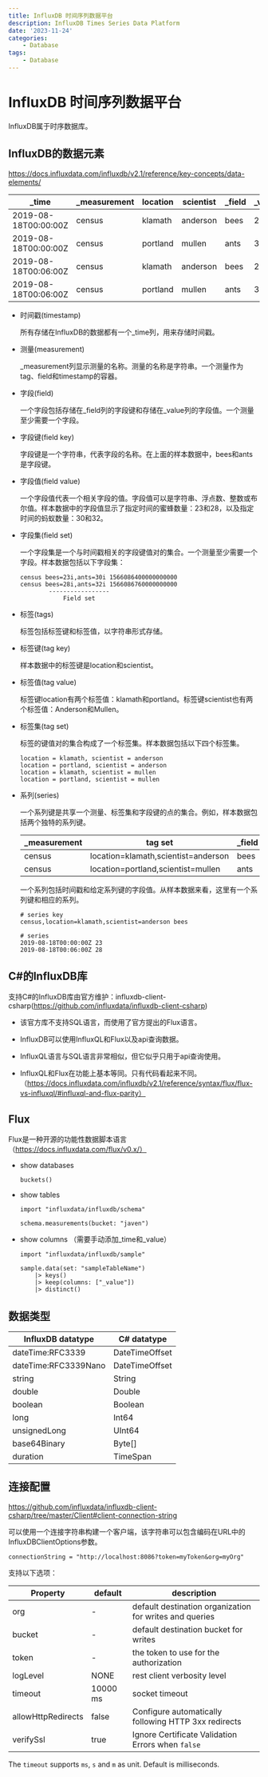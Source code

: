 ```yaml
---
title: InfluxDB 时间序列数据平台
description: InfluxDB Times Series Data Platform
date: '2023-11-24'
categories:
    - Database
tags:
    - Database
---
```


# InfluxDB 时间序列数据平台

InfluxDB属于时序数据库。

## InfluxDB的数据元素

https://docs.influxdata.com/influxdb/v2.1/reference/key-concepts/data-elements/

|_time|_measurement|location|scientist|_field|_value|
|--|--|--|--|--|--|
|2019-08-18T00:00:00Z|census|klamath|anderson|bees|23|
|2019-08-18T00:00:00Z|census|portland|mullen|ants|30|
|2019-08-18T00:06:00Z|census|klamath|anderson|bees|28|
|2019-08-18T00:06:00Z|census|portland|mullen|ants|32|

- 时间戳(timestamp)

    所有存储在InfluxDB的数据都有一个\_time列，用来存储时间戳。

- 测量(measurement)

    \_measurement列显示测量的名称。测量的名称是字符串。一个测量作为tag、field和timestamp的容器。

- 字段(field)

    一个字段包括存储在\_field列的字段键和存储在\_value列的字段值。一个测量至少需要一个字段。

- 字段键(field key)

    字段键是一个字符串，代表字段的名称。在上面的样本数据中，bees和ants是字段键。

- 字段值(field value)

    一个字段值代表一个相关字段的值。字段值可以是字符串、浮点数、整数或布尔值。样本数据中的字段值显示了指定时间的蜜蜂数量：23和28，以及指定时间的蚂蚁数量：30和32。

- 字段集(field set)

    一个字段集是一个与时间戳相关的字段键值对的集合。一个测量至少需要一个字段。样本数据包括以下字段集：

    ```
    census bees=23i,ants=30i 1566086400000000000
    census bees=28i,ants=32i 1566086760000000000
            -----------------
                Field set
    ```

- 标签(tags)

    标签包括标签键和标签值，以字符串形式存储。

- 标签键(tag key)

    样本数据中的标签键是location和scientist。

- 标签值(tag value)

    标签键location有两个标签值：klamath和portland。标签键scientist也有两个标签值：Anderson和Mullen。

- 标签集(tag set)

    标签的键值对的集合构成了一个标签集。样本数据包括以下四个标签集。

    ```
    location = klamath, scientist = anderson
    location = portland, scientist = anderson
    location = klamath, scientist = mullen
    location = portland, scientist = mullen
    ```
    
- 系列(series)

    一个系列键是共享一个测量、标签集和字段键的点的集合。例如，样本数据包括两个独特的系列键。

    |_measurement|tag set|_field|
    |--|--|--|
    |census|location=klamath,scientist=anderson|bees|
    |census|location=portland,scientist=mullen|ants|
    
    一个系列包括时间戳和给定系列键的字段值。从样本数据来看，这里有一个系列键和相应的系列。

    ```
    # series key
    census,location=klamath,scientist=anderson bees

    # series
    2019-08-18T00:00:00Z 23
    2019-08-18T00:06:00Z 28   
    ```

## C#的InfluxDB库

支持C#的InfluxDB库由官方维护：influxdb-client-csharp(https://github.com/influxdata/influxdb-client-csharp)

- 该官方库不支持SQL语言，而使用了官方提出的Flux语言。

- InfluxDB可以使用InfluxQL和Flux以及api查询数据。

- InfluxQL语言与SQL语言非常相似，但它似乎只用于api查询使用。

- InfluxQL和Flux在功能上基本等同。只有代码看起来不同。（https://docs.influxdata.com/influxdb/v2.1/reference/syntax/flux/flux-vs-influxql/#influxql-and-flux-parity）

## Flux

Flux是一种开源的功能性数据脚本语言（https://docs.influxdata.com/flux/v0.x/）
   
- show databases

    ```
    buckets()
    ```

- show tables

    ```
    import "influxdata/influxdb/schema"

    schema.measurements(bucket: "javen")
    ```

- show columns （需要手动添加\_time和\_value）

    ```
    import "influxdata/influxdb/sample"

    sample.data(set: "sampleTableName")
        |> keys()
        |> keep(columns: ["_value"])
        |> distinct()
    ```

## 数据类型

|InfluxDB datatype|C# datatype|
|--|--|
|dateTime:RFC3339|DateTimeOffset|
|dateTime:RFC3339Nano|DateTimeOffset|
|string|String|
|double|Double|
|boolean|Boolean|
|long|Int64|
|unsignedLong|UInt64|
|base64Binary|Byte[]|
|duration|TimeSpan|

## 连接配置

https://github.com/influxdata/influxdb-client-csharp/tree/master/Client#client-connection-string

可以使用一个连接字符串构建一个客户端，该字符串可以包含编码在URL中的InfluxDBClientOptions参数。

```
connectionString = "http://localhost:8086?token=myToken&org=myOrg"
```

支持以下选项：

|Property|default|description|
|--|--|--|
|org|-|default destination organization for writes and queries|
|bucket|-|default destination bucket for writes|
|token|-|the token to use for the authorization|
|logLevel|NONE|rest client verbosity level|
|timeout|10000 ms|socket timeout|
|allowHttpRedirects|false|Configure automatically following HTTP 3xx redirects|
|verifySsl|true|Ignore Certificate Validation Errors when `false`|

The `timeout` supports `ms`, `s` and `m` as unit. Default is milliseconds.
